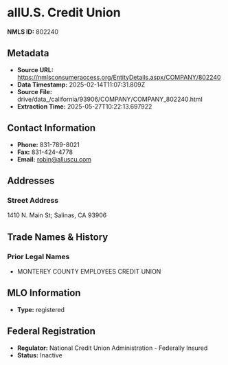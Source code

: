 # allU.S. Credit Union

**NMLS ID:** 802240

## Metadata
- **Source URL:** https://nmlsconsumeraccess.org/EntityDetails.aspx/COMPANY/802240
- **Data Timestamp:** 2025-02-14T11:07:31.809Z
- **Source File:** drive/data_/california/93906/COMPANY/COMPANY_802240.html
- **Extraction Time:** 2025-05-27T10:22:13.697922

## Contact Information
- **Phone:** 831-789-8021
- **Fax:** 831-424-4778
- **Email:** robin@alluscu.com

## Addresses
### Street Address
1410 N. Main St; Salinas, CA 93906

## Trade Names & History
### Prior Legal Names
- MONTEREY COUNTY EMPLOYEES CREDIT UNION

## MLO Information
- **Type:** registered

## Federal Registration
- **Regulator:** National Credit Union Administration - Federally Insured
- **Status:** Inactive
